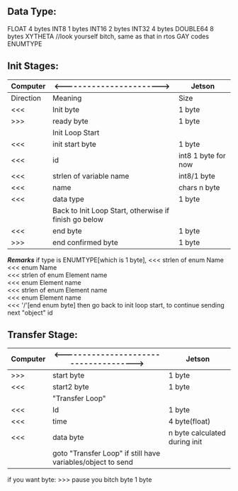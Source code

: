 ## Data Type:
 FLOAT    4 bytes 
 INT8     1 bytes 
 INT16    2 bytes 
 INT32    4 bytes 
 DOUBLE64   8 bytes 
 XYTHETA       //look yourself bitch, same as that in rtos GAY codes 
 ENUMTYPE      


## Init Stages:

|Computer|<----------------------->|Jetson|
|----|-----|----|
|  Direction | Meaning | Size| 
|  <<<    | Init byte     | 1 byte     |
|>>>| ready byte| 1 byte
|  |Init Loop Start||
|<<< |init start byte| 1 byte|
|<<<|id|int8 1 byte for now|
|<<<|strlen of variable name| int8/1 byte|
|<<<|name|chars n byte|
|<<<|data type|1 byte|
|  |Back to Init Loop Start, otherwise if finish go below||
|<<<|end byte|1 byte|
|>>>|end confirmed byte|1 byte|


***Remarks***
       if type is ENUMTYPE[which is 1 byte],
       <<<       strlen of enum Name                 
       <<<       enum Name                      
       <<<       strlen of enum Element name                 
       <<<       enum Element name                              
       <<<       strlen of enum Element name                                 
       <<<       enum Element name               
       <<<       '/'[end enum byte]
       then go back to init loop start, to continue sending next "object" id

      
## Transfer Stage:
|Computer |<------------------------------------->|Jetson|
|---|---|---|
|>>>|start byte|1 byte|
|<<<|start2 byte| 1 byte|
||"Transfer Loop"||
|<<<|Id|1 byte|
|<<<|time|4 byte(float)|
|<<<|data byte|n byte calculated during init|
||  goto "Transfer Loop" if still have variables/object to send      |  |

     
if you want byte:
      >>>       pause you bitch byte                    1 byte  
      
